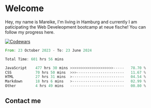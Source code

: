 # Welcome

Hey, my name is Mareike, I'm living in Hamburg and currently I am paticipating the Web Develeopment bootcamp at neue fische!
You can follow my progress here.

[![Codewars](https://github.r2v.ch/codewars?user=MareikeFla&top_languages=true&hide_clan=true&name=true)](LINK)

<!--START_SECTION:waka-->

```rust
From: 23 October 2023 - To: 23 June 2024

Total Time: 601 hrs 56 mins

JavaScript    477 hrs 30 mins >>>>>>>>>>>>>>>>>>>>-----   78.70 %
CSS           70 hrs 50 mins  >>>----------------------   11.67 %
HTML          27 hrs 31 mins  >------------------------   04.54 %
Markdown      18 hrs 6 mins   >------------------------   02.99 %
Other         4 hrs 49 mins   -------------------------   00.80 %
```

<!--END_SECTION:waka-->

## Contact me



